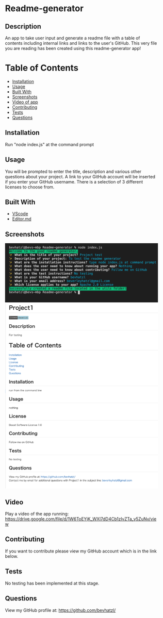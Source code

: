 # Readme-generator

## Description
An app to take user input and generate a readme file with a table of contents including internal links and links to the user's GitHub. This very file you are reading has been created using this readme-generator app!
# Table of Contents
* [Installation](#installation)
* [Usage](#usage)
* [Built With](#built-with)
* [Screenshots](#screenshots)
* [Video of app](#video)
* [Contributing](#contributing)
* [Tests](#tests)
* [Questions](#questions)
               
## Installation
Run "node index.js" at the command prompt
## Usage
You will be prompted to enter the title, description and various other questions about your project. A link to your GitHub account will be inserted if you enter your GitHub username. There is a selection of 3 different licenses to choose from.
## Built With
* [VScode](https://code.visualstudio.com/) 
* [Editor.md](https://pandao.github.io/editor.md/en.html)
## Screenshots
![Screenshot of result after running the app](/images/screen1.png)
![Screenshot of a sample readme file generated](/images/screen2.png)
## Video
Play a video of the app running: 
https://drive.google.com/file/d/1W6ToEYjK_WXl7dD4Cb1zIvZTa_y5ZuNv/view
## Contributing
If you want to contribute please view my GitHub account which is in the link below.
## Tests
No testing has been implemented at this stage.
## Questions
View my GitHub profile at: <a href="https://github.com/bevhatzl">https://github.com/bevhatzl/</a>